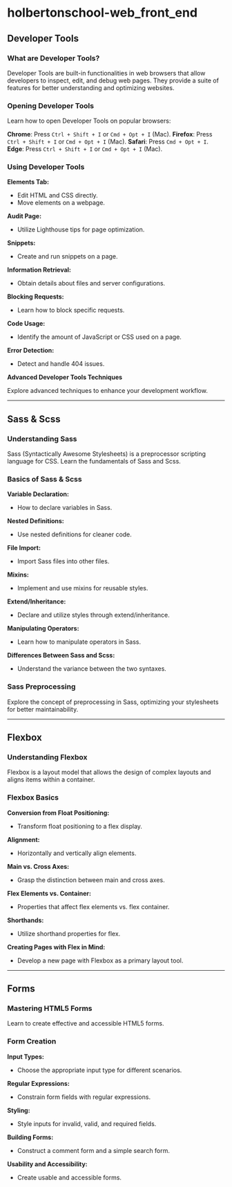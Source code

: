 # holbertonschool-web_front_end

## Developer Tools

### What are Developer Tools?

Developer Tools are built-in functionalities in web browsers that allow developers to inspect, edit, and debug web pages. They provide a suite of features for better understanding and optimizing websites.

### Opening Developer Tools

Learn how to open Developer Tools on popular browsers:

**Chrome**: Press `Ctrl + Shift + I` or `Cmd + Opt + I` (Mac).
**Firefox**: Press `Ctrl + Shift + I` or `Cmd + Opt + I` (Mac).
**Safari**: Press `Cmd + Opt + I`.
**Edge**: Press `Ctrl + Shift + I` or `Cmd + Opt + I` (Mac).

### Using Developer Tools

**Elements Tab:**

- Edit HTML and CSS directly.
- Move elements on a webpage.

**Audit Page:**

- Utilize Lighthouse tips for page optimization.

**Snippets:**

- Create and run snippets on a page.

**Information Retrieval:**

- Obtain details about files and server configurations.

**Blocking Requests:**

- Learn how to block specific requests.

**Code Usage:**

- Identify the amount of JavaScript or CSS used on a page.

**Error Detection:**

- Detect and handle 404 issues.

**Advanced Developer Tools Techniques**

Explore advanced techniques to enhance your development workflow.

---

## Sass & Scss

### Understanding Sass

Sass (Syntactically Awesome Stylesheets) is a preprocessor scripting language for CSS. Learn the fundamentals of Sass and Scss.

### Basics of Sass & Scss

**Variable Declaration:**

- How to declare variables in Sass.

**Nested Definitions:**

- Use nested definitions for cleaner code.

**File Import:**

- Import Sass files into other files.

**Mixins:**

- Implement and use mixins for reusable styles.

**Extend/Inheritance:**

- Declare and utilize styles through extend/inheritance.

**Manipulating Operators:**

- Learn how to manipulate operators in Sass.

**Differences Between Sass and Scss:**

- Understand the variance between the two syntaxes.

### Sass Preprocessing

Explore the concept of preprocessing in Sass, optimizing your stylesheets for better maintainability.

---

## Flexbox

### Understanding Flexbox

Flexbox is a layout model that allows the design of complex layouts and aligns items within a container.

### Flexbox Basics

**Conversion from Float Positioning:**

- Transform float positioning to a flex display.

**Alignment:**

- Horizontally and vertically align elements.

**Main vs. Cross Axes:**

- Grasp the distinction between main and cross axes.

**Flex Elements vs. Container:**

- Properties that affect flex elements vs. flex container.

**Shorthands:**

- Utilize shorthand properties for flex.

**Creating Pages with Flex in Mind:**

- Develop a new page with Flexbox as a primary layout tool.

---

## Forms

### Mastering HTML5 Forms

Learn to create effective and accessible HTML5 forms.

### Form Creation

**Input Types:**

- Choose the appropriate input type for different scenarios.

**Regular Expressions:**

- Constrain form fields with regular expressions.

**Styling:**

- Style inputs for invalid, valid, and required fields.

**Building Forms:**

- Construct a comment form and a simple search form.

**Usability and Accessibility:**

- Create usable and accessible forms.
